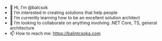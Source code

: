 - 👋 Hi, I’m @balcsok
- 👀 I’m interested in creating solutions that help people
- 🌱 I’m currently learning how to be an excellent solution architect
- 💞️ I’m looking to collaborate on anything involving .NET Core, TS, general architecture
- 📫 How to reach me: https://balintcsoka.com

<!---
balcsok/balcsok is a ✨ special ✨ repository because its `README.md` (this file) appears on your GitHub profile.
You can click the Preview link to take a look at your changes.
--->

